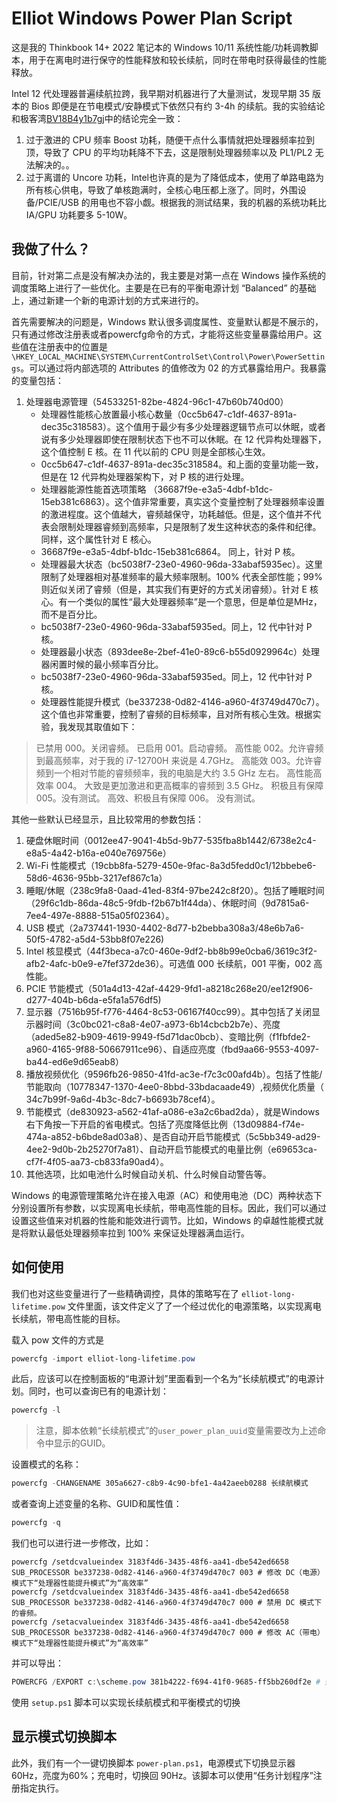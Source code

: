 # Elliot Windows Power Plan Script

这是我的 Thinkbook 14+ 2022 笔记本的 Windows 10/11 系统性能/功耗调教脚本，用于在离电时进行保守的性能释放和较长续航，同时在带电时获得最佳的性能释放。

Intel 12 代处理器普遍续航拉跨，我早期对机器进行了大量测试，发现早期 35 版本的 Bios 即便是在节电模式/安静模式下依然只有约 3-4h 的续航。我的实验结论和极客湾[BV18B4y1b7gj](https://www.bilibili.com/video/BV18B4y1b7gj)中的结论完全一致：
1. 过于激进的 CPU 频率 Boost 功耗，随便干点什么事情就把处理器频率拉到顶，导致了 CPU 的平均功耗降不下去，这是限制处理器频率以及 PL1/PL2 无法解决的。。
2. 过于离谱的 Uncore 功耗，Intel也许真的是为了降低成本，使用了单路电路为所有核心供电，导致了单核跑满时，全核心电压都上涨了。同时，外围设备/PCIE/USB 的用电也不容小觑。根据我的测试结果，我的机器的系统功耗比 IA/GPU 功耗要多 5-10W。

## 我做了什么？

目前，针对第二点是没有解决办法的，我主要是对第一点在 Windows 操作系统的调度策略上进行了一些优化。主要是在已有的平衡电源计划 “Balanced” 的基础上，通过新建一个新的电源计划的方式来进行的。

首先需要解决的问题是，Windows 默认很多调度属性、变量默认都是不展示的，只有通过修改注册表或者powercfg命令的方式，才能将这些变量暴露给用户。这些值在注册表中的位置是`\HKEY_LOCAL_MACHINE\SYSTEM\CurrentControlSet\Control\Power\PowerSettings`。可以通过将内部选项的 Attributes 的值修改为 02 的方式暴露给用户。我暴露的变量包括：

1. 处理器电源管理（54533251-82be-4824-96c1-47b60b740d00）
    * 处理器性能核心放置最小核心数量（0cc5b647-c1df-4637-891a-dec35c318583）。这个值用于最少有多少处理器逻辑节点可以休眠，或者说有多少处理器即使在限制状态下也不可以休眠。在 12 代异构处理器下，这个值控制 E 核。在 11 代以前的 CPU 则是全部核心生效。
    *  0cc5b647-c1df-4637-891a-dec35c318584。和上面的变量功能一致，但是在 12 代异构处理器架构下，对 P 核的进行处理。
    * 处理器能源性能首选项策略 （36687f9e-e3a5-4dbf-b1dc-15eb381c6863）。这个值非常重要，真实这个变量控制了处理器频率设置的激进程度。这个值越大，睿频越保守，功耗越低。但是，这个值并不代表会限制处理器睿频到高频率，只是限制了发生这种状态的条件和纪律。同样，这个属性针对 E 核心。
    * 36687f9e-e3a5-4dbf-b1dc-15eb381c6864。 同上，针对 P 核。
    * 处理器最大状态（bc5038f7-23e0-4960-96da-33abaf5935ec）。这里限制了处理器相对基准频率的最大频率限制。100% 代表全部性能；99%则近似关闭了睿频（但是，其实我们有更好的方式关闭睿频）。针对 E 核心。有一个类似的属性“最大处理器频率”是一个意思，但是单位是MHz，而不是百分比。
    * bc5038f7-23e0-4960-96da-33abaf5935ed。同上，12 代中针对 P 核。
    * 处理器最小状态（893dee8e-2bef-41e0-89c6-b55d0929964c）处理器闲置时候的最小频率百分比。
    * bc5038f7-23e0-4960-96da-33abaf5935ed。同上，12 代中针对 P 核。
    * 处理器性能提升模式（be337238-0d82-4146-a960-4f3749d470c7）。这个值也非常重要，控制了睿频的目标频率，且对所有核心生效。根据实验，我发现其取值如下：

> 已禁用 000。关闭睿频。
> 已启用 001。启动睿频。
> 高性能 002。允许睿频到最高频率，对于我的 i7-12700H 来说是 4.7GHz。
> 高能效 003。允许睿频到一个相对节能的睿频频率，我的电脑是大约 3.5 GHz 左右。
> 高性能高效率 004。 大致是更加激进和更高概率的睿频到 3.5 GHz。
> 积极且有保障 005。没有测试。
> 高效、积极且有保障 006。 没有测试。

其他一些默认已经显示，且比较常用的参数包括：
1. 硬盘休眠时间（0012ee47-9041-4b5d-9b77-535fba8b1442/6738e2c4-e8a5-4a42-b16a-e040e769756e）
2. Wi-Fi 性能模式（19cbb8fa-5279-450e-9fac-8a3d5fedd0c1/12bbebe6-58d6-4636-95bb-3217ef867c1a）
3. 睡眠/休眠（238c9fa8-0aad-41ed-83f4-97be242c8f20）。包括了睡眠时间（29f6c1db-86da-48c5-9fdb-f2b67b1f44da）、休眠时间（9d7815a6-7ee4-497e-8888-515a05f02364）。
4. USB 模式（2a737441-1930-4402-8d77-b2bebba308a3/48e6b7a6-50f5-4782-a5d4-53bb8f07e226)
5. Intel 核显模式（44f3beca-a7c0-460e-9df2-bb8b99e0cba6/3619c3f2-afb2-4afc-b0e9-e7fef372de36）。可选值 000 长续航，001 平衡，002 高性能。
6. PCIE 节能模式（501a4d13-42af-4429-9fd1-a8218c268e20/ee12f906-d277-404b-b6da-e5fa1a576df5)
7. 显示器（7516b95f-f776-4464-8c53-06167f40cc99）。其中包括了关闭显示器时间（3c0bc021-c8a8-4e07-a973-6b14cbcb2b7e）、亮度（aded5e82-b909-4619-9949-f5d71dac0bcb）、变暗比例（f1fbfde2-a960-4165-9f88-50667911ce96）、自适应亮度（fbd9aa66-9553-4097-ba44-ed6e9d65eab8）
8. 播放视频优化（9596fb26-9850-41fd-ac3e-f7c3c00afd4b）。包括了性能/节能取向（10778347-1370-4ee0-8bbd-33bdacaade49）,视频优化质量（ 34c7b99f-9a6d-4b3c-8dc7-b6693b78cef4）。
9. 节能模式（de830923-a562-41af-a086-e3a2c6bad2da），就是Windows 右下角按一下开启的省电模式。包括了亮度降低比例（13d09884-f74e-474a-a852-b6bde8ad03a8）、是否自动开启节能模式（5c5bb349-ad29-4ee2-9d0b-2b25270f7a81）、自动开启节能模式的电量比例（e69653ca-cf7f-4f05-aa73-cb833fa90ad4）。
10. 其他选项，比如电池什么时候自动关机、什么时候自动警告等。

Windows 的电源管理策略允许在接入电源（AC）和使用电池（DC）两种状态下分别设置所有参数，以实现离电长续航，带电高性能的目标。因此，我们可以通过设置这些值来对机器的性能和能效进行调节。比如，Windows 的卓越性能模式就是将默认最低处理器频率拉到 100% 来保证处理器满血运行。

## 如何使用
我们也对这些变量进行了一些精确调控，具体的策略写在了 `elliot-long-lifetime.pow` 文件里面，该文件定义了了一个经过优化的电源策略，以实现离电长续航，带电高性能的目标。

载入 pow 文件的方式是

``` powershell
powercfg -import elliot-long-lifetime.pow
```

此后，应该可以在控制面板的“电源计划”里面看到一个名为“长续航模式”的电源计划。同时，也可以查询已有的电源计划：

```powershell
powercfg -l
```

> 注意，脚本依赖“长续航模式”的`user_power_plan_uuid`变量需要改为上述命令中显示的GUID。

设置模式的名称：
``` powershell
powercfg -CHANGENAME 305a6627-c8b9-4c90-bfe1-4a42aeeb0288 长续航模式
```

或者查询上述变量的名称、GUID和属性值：
``` powershell
powercfg -q
```

我们也可以进行进一步修改，比如：

```
powercfg /setdcvalueindex 3183f4d6-3435-48f6-aa41-dbe542ed6658 SUB_PROCESSOR be337238-0d82-4146-a960-4f3749d470c7 003 # 修改 DC（电源）模式下“处理器性能提升模式”为“高效率”
powercfg /setdcvalueindex 3183f4d6-3435-48f6-aa41-dbe542ed6658 SUB_PROCESSOR be337238-0d82-4146-a960-4f3749d470c7 000 # 禁用 DC 模式下的睿频。
powercfg /setacvalueindex 3183f4d6-3435-48f6-aa41-dbe542ed6658 SUB_PROCESSOR be337238-0d82-4146-a960-4f3749d470c7 000 # 修改 AC（带电）模式下“处理器性能提升模式”为“高效率”
```

并可以导出：

``` powershell
POWERCFG /EXPORT c:\scheme.pow 381b4222-f694-41f0-9685-ff5bb260df2e # 到处平衡模式的策略到 scheme.pow 文件
```

使用 `setup.ps1` 脚本可以实现长续航模式和平衡模式的切换

## 显示模式切换脚本

此外，我们有一个一键切换脚本 `power-plan.ps1`，电源模式下切换显示器 60Hz，亮度为60%；充电时，切换回 90Hz。该脚本可以使用“任务计划程序”注册指定执行。